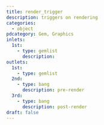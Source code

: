 ```yaml
---
title: render_trigger
description: triggers on rendering
categories:
  - object
pdcategory: Gem, Graphics
inlets:
  1st:
    - type: gemlist
      description:
outlets:
  1st:
    - type: gemlist
  2nd:
    - type: bang
      description: pre-render
  3rd:
    - type: bang
      description: post-render
draft: false
---
```

